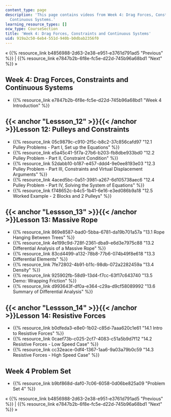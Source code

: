 ```yaml
---
content_type: page
description: 'This page contains videos from Week 4: Drag Forces, Constraints and
  Continuous Systems.'
learning_resource_types: []
ocw_type: CourseSection
title: 'Week 4: Drag Forces, Constraints and Continuous Systems'
uid: 919a2c50-6eb4-551d-940b-b0dbab2356f0
---
```


« {{% resource_link b4856988-2d63-2e38-e951-e3761d791ad5 "Previous" %}} | {{% resource_link e7847b2b-6f8e-fc5e-d22d-745b96a68bd1 "Next" %}} »

Week 4: Drag Forces, Constraints and Continuous Systems
-------------------------------------------------------

*   {{% resource_link e7847b2b-6f8e-fc5e-d22d-745b96a68bd1 "Week 4 Introduction" %}}

{{< anchor "Lessson_12" >}}{{< /anchor >}}Lesson 12: Pulleys and Constraints
----------------------------------------------------------------------------

*   {{% resource_link 05c9879c-c910-2f5c-b8c2-37c856cafd97 "12.1 Pulley Problems - Part I, Set up the Equations" %}}
*   {{% resource_link e5a45c41-5f7a-27b6-b203-fb8dbe933bd0 "12.2 Pulley Problem - Part II, Constraint Condition" %}}
*   {{% resource_link 52dabb10-b187-e457-ddd4-9e0ee8193e03 "12.3 Pulley Problem - Part III, Constraints and Virtual Displacement Arguments" %}}
*   {{% resource_link 4aced5bc-0a51-3981-a267-6d105738aec6 "12.4 Pulley Problem - Part IV, Solving the System of Equations" %}}
*   {{% resource_link f748652c-b4c5-1b41-6e16-e3ed086b9a18 "12.5 Worked Example - 2 Blocks and 2 Pulleys" %}}

{{< anchor "Lessson_13" >}}{{< /anchor >}}Lesson 13: Massive Rope
-----------------------------------------------------------------

*   {{% resource_link 869e8587-bad0-5bba-6781-da19b701a57a "13.1 Rope Hanging Between Trees" %}}
*   {{% resource_link 4e199c9d-728f-2361-dba9-e6d3e7975c88 "13.2 Differential Analysis of a Massive Rope" %}}
*   {{% resource_link 83cd4499-a132-78b8-77b6-074b49f8e618 "13.3 Differential Elements" %}}
*   {{% resource_link 7fe72802-4b91-b11c-98db-072a2282459a "13.4 Density" %}}
*   {{% resource_link 925902fb-58d9-13d4-f7cc-63f17c643740 "13.5 Demo: Wrapping Friction" %}}
*   {{% resource_link d993643f-df0a-e364-c29a-d9cf58089992 "13.6 Summary of Differential Analysis" %}}

{{< anchor "Lessson_14" >}}{{< /anchor >}}Lesson 14: Resistive Forces
---------------------------------------------------------------------

*   {{% resource_link b0dfeda3-e8e0-1b02-c85d-7aaa620c1e61 "14.1 Intro to Resistive Forces" %}}
*   {{% resource_link 0caef73b-c025-2cf7-4083-c51a5b9d7f12 "14.2 Resistive Forces - Low Speed Case" %}}
*   {{% resource_link cc32eace-0df4-1367-1aa6-9a03a79b0c59 "14.3 Resistive Forces - High Speed Case" %}}

Week 4 Problem Set
------------------

*   {{% resource_link b9bf868d-daf0-7c06-6058-0d06be825a09 "Problem Set 4" %}}

« {{% resource_link b4856988-2d63-2e38-e951-e3761d791ad5 "Previous" %}} | {{% resource_link e7847b2b-6f8e-fc5e-d22d-745b96a68bd1 "Next" %}} »